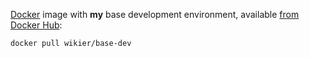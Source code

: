 [Docker](http://www.docker.com/) image with **my** base development environment, 
available [from Docker Hub](https://hub.docker.com/r/wikier/base-dev/):

    docker pull wikier/base-dev

